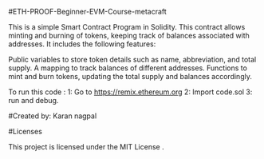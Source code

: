 #ETH-PROOF-Beginner-EVM-Course-metacraft

This is a simple Smart Contract Program in Solidity. This contract allows minting and burning of tokens, keeping track of balances associated with addresses. It includes the following features:

Public variables to store token details such as name, abbreviation, and total supply.
A mapping to track balances of different addresses.
Functions to mint and burn tokens, updating the total supply and balances accordingly.

To run this code :
1: Go to https://remix.ethereum.org
2: Import code.sol 
3: run and debug.


#Created by: Karan nagpal 

 #Licenses

This project is licensed under the MIT License .

